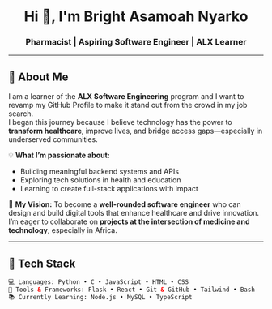 <h1 align="center">Hi 👋, I'm Bright Asamoah Nyarko</h1>
<h3 align="center">Pharmacist | Aspiring Software Engineer | ALX Learner</h3>

---

## 🚀 About Me

I am a learner of the **ALX Software Engineering** program and I want to revamp my GitHub Profile to make it stand out from the crowd in my job search.  
I began this journey because I believe technology has the power to **transform healthcare**, improve lives, and bridge access gaps—especially in underserved communities.

💡 **What I’m passionate about:**
- Building meaningful backend systems and APIs  
- Exploring tech solutions in health and education  
- Learning to create full-stack applications with impact  

🎯 **My Vision:**
To become a **well-rounded software engineer** who can design and build digital tools that enhance healthcare and drive innovation. I’m eager to collaborate on **projects at the intersection of medicine and technology**, especially in Africa.

---

## 🧰 Tech Stack

```html
💻 Languages: Python • C • JavaScript • HTML • CSS  
🔧 Tools & Frameworks: Flask • React • Git & GitHub • Tailwind • Bash  
📚 Currently Learning: Node.js • MySQL • TypeScript
